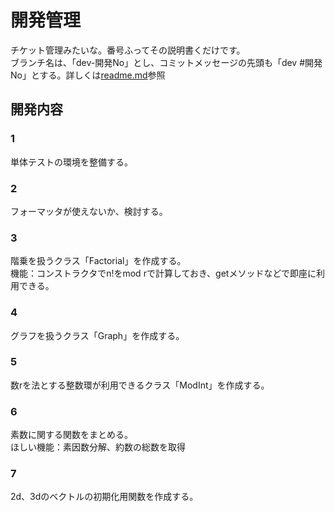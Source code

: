 # 開発管理

チケット管理みたいな。番号ふってその説明書くだけです。  
ブランチ名は、「dev-開発No」とし、コミットメッセージの先頭も「dev #開発No」とする。詳しくは[readme.md](readme.md)参照

## 開発内容

### 1

単体テストの環境を整備する。  

### 2

フォーマッタが使えないか、検討する。

### 3

階乗を扱うクラス「Factorial」を作成する。  
機能：コンストラクタでn!をmod rで計算しておき、getメソッドなどで即座に利用できる。

### 4

グラフを扱うクラス「Graph」を作成する。

### 5

数rを法とする整数環が利用できるクラス「ModInt」を作成する。  

### 6

素数に関する関数をまとめる。  
ほしい機能：素因数分解、約数の総数を取得

### 7

2d、3dのベクトルの初期化用関数を作成する。
